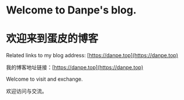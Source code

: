 # Welcome to Danpe's blog.
# 欢迎来到蛋皮的博客

Related links to my blog address: [https://danpe.top](https://danpe.top)

我的博客地址链接：[https://danpe.top](https://danpe.top)


Welcome to visit and exchange.

欢迎访问与交流。
